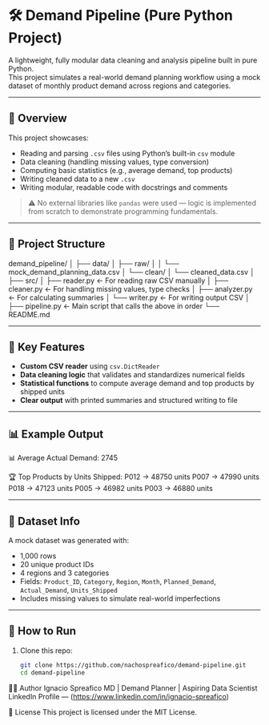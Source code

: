 # 🛠️ Demand Pipeline (Pure Python Project)

A lightweight, fully modular data cleaning and analysis pipeline built in pure Python.  
This project simulates a real-world demand planning workflow using a mock dataset of monthly product demand across regions and categories.

---

## 📌 Overview

This project showcases:

- Reading and parsing `.csv` files using Python’s built-in `csv` module
- Data cleaning (handling missing values, type conversion)
- Computing basic statistics (e.g., average demand, top products)
- Writing cleaned data to a new `.csv`
- Writing modular, readable code with docstrings and comments

> ⚠️ No external libraries like `pandas` were used — logic is implemented from scratch to demonstrate programming fundamentals.

---

## 📁 Project Structure

demand_pipeline/
│
├── data/
│ ├── raw/
│ │ └── mock_demand_planning_data.csv
│ └── clean/
│ └── cleaned_data.csv
│
├── src/
│ ├── reader.py ← For reading raw CSV manually
│ ├── cleaner.py ← For handling missing values, type checks
│ ├── analyzer.py ← For calculating summaries
│ └── writer.py ← For writing output CSV
│
├── pipeline.py ← Main script that calls the above in order
└── README.md

---

## 🧪 Key Features

- **Custom CSV reader** using `csv.DictReader`
- **Data cleaning logic** that validates and standardizes numerical fields
- **Statistical functions** to compute average demand and top products by shipped units
- **Clear output** with printed summaries and structured writing to file

---

## 📊 Example Output

📊 Average Actual Demand: 2745

🏆 Top Products by Units Shipped:
P012 → 48750 units
P007 → 47990 units
P018 → 47123 units
P005 → 46982 units
P003 → 46880 units

---

## 📂 Dataset Info

A mock dataset was generated with:

- 1,000 rows
- 20 unique product IDs
- 4 regions and 3 categories
- Fields: `Product_ID`, `Category`, `Region`, `Month`, `Planned_Demand`, `Actual_Demand`, `Units_Shipped`
- Includes missing values to simulate real-world imperfections

---

## 🚀 How to Run

1. Clone this repo:
   ```bash
   git clone https://github.com/nachospreafico/demand-pipeline.git
   cd demand-pipeline
   ```

👩‍💻 Author
Ignacio Spreafico
MD | Demand Planner | Aspiring Data Scientist
LinkedIn Profile — (https://www.linkedin.com/in/ignacio-spreafico)

📝 License
This project is licensed under the MIT License.
